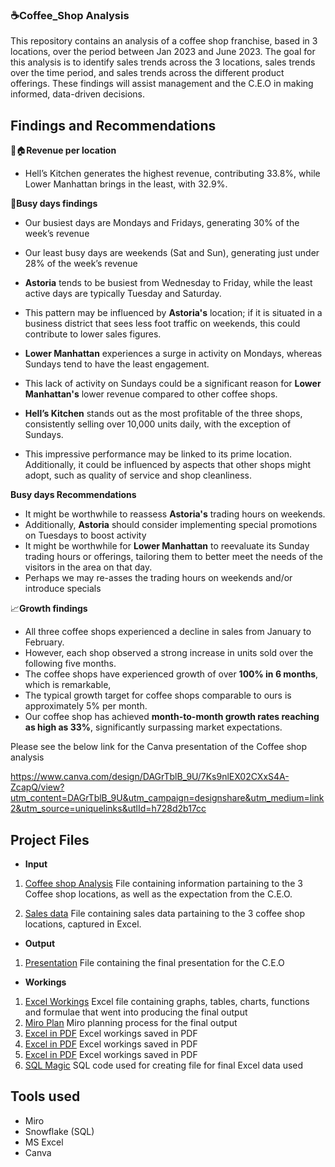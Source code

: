 ### ☕**Coffee_Shop Analysis** 

This repository contains an analysis of a coffee shop franchise, based in 3 locations, over the period between Jan 2023 and June 2023.
The goal for this analysis is to identify sales trends across the 3 locations, sales trends over the time period, and sales trends across the different product offerings.
These findings will assist management and the C.E.O in making informed, data-driven decisions. 




## **Findings and Recommendations**

📍🏠**Revenue per location**
   - Hell’s Kitchen generates the highest revenue, contributing 33.8%, while Lower Manhattan brings in the least, with 32.9%.


📆**Busy days findings**

   - Our busiest days are Mondays and Fridays, generating 30% of the week’s revenue
   - Our least busy days are weekends (Sat and Sun), generating just under 28% of the week’s revenue
 
   - **Astoria** tends to be busiest from Wednesday to Friday, while the least active days are typically Tuesday and Saturday.
   - This pattern may be influenced by **Astoria's** location; if it is situated in a business district that sees less foot traffic on weekends, this could contribute to lower sales figures.
     

   - **Lower Manhattan** experiences a surge in activity on Mondays, whereas Sundays tend to have the least engagement.
   - This lack of activity on Sundays could be a significant reason for **Lower Manhattan's** lower revenue compared to other coffee shops.

     
   - **Hell’s Kitchen** stands out as the most profitable of the three shops, consistently selling over 10,000 units daily, with the exception of Sundays.

   - This impressive performance may be linked to its prime location. Additionally, it could be influenced by aspects that other shops might adopt, such as  quality of service and  shop cleanliness.

 **Busy days Recommendations**   

   - It might be worthwhile to reassess **Astoria's** trading hours on weekends.
   - Additionally, **Astoria** should consider implementing special promotions on Tuesdays to boost activity
   - It might be worthwhile for **Lower Manhattan** to reevaluate its Sunday trading hours or offerings, tailoring them to better meet the needs of the visitors in the area on that day.
   - Perhaps we may re-asses the trading hours on weekends and/or introduce specials


 📈**Growth findings**
   - All three coffee shops experienced a decline in sales from January to February.  
   - However, each shop observed a strong increase in units sold over the following five months.  
   - The coffee shops have experienced growth of over **100% in 6 months**, which is remarkable,
   - The typical growth target for coffee shops comparable to ours is approximately 5% per month.
   - Our coffee shop has achieved **month-to-month growth rates reaching as high as 33%**, significantly surpassing market expectations.  

Please see the below link for the Canva presentation of the Coffee shop analysis

https://www.canva.com/design/DAGrTblB_9U/7Ks9nlEX02CXxS4A-ZcapQ/view?utm_content=DAGrTblB_9U&utm_campaign=designshare&utm_medium=link2&utm_source=uniquelinks&utlId=h728d2b17cc 


## **Project Files**


- **Input** 
1.  [Coffee shop Analysis](https://github.com/JusticeMabugana/Brightlight-coffee-shop-analysis/blob/main/Input/Bright%20Coffee%20Shop%20Sales%20Analysis%20(BRIGHTLIGHT).pdf) File containing information partaining to the 3 Coffee shop locations, as well as the expectation from the C.E.O.
     
2.  [Sales data](https://github.com/JusticeMabugana/Brightlight-coffee-shop-analysis/blob/main/Input/Bright%20Coffee%20Shop%20Analysis.xlsx%20-%20Transactions%20(1).csv) File containing sales data partaining to the 3 coffee shop locations, captured in Excel.


 - **Output**
1.  [Presentation](https://github.com/JusticeMabugana/Brightlight-coffee-shop-analysis/blob/main/Output/Coffee%20Shop%20Analysis%20presentation.pdf) File containing the final presentation for the C.E.O


 - **Workings**
1. [Excel Workings](https://github.com/JusticeMabugana/Brightlight-coffee-shop-analysis/blob/main/Workings/BRIGHTLIGHT%20presentation%202%201%201%20(1).xlsx) Excel file containing graphs, tables, charts, functions and formulae that went into producing the final output
2. [Miro Plan](https://github.com/JusticeMabugana/Brightlight-coffee-shop-analysis/blob/main/Workings/Coffee%20shop%20analysis%20final%20plan.pdf) Miro planning process for the final output
3. [Excel in PDF](https://github.com/JusticeMabugana/Brightlight-coffee-shop-analysis/blob/main/Workings/Excel%20Coffee%20Shop%20MoM%20growth.pdf) Excel workings saved in PDF
4. [Excel in PDF](https://github.com/JusticeMabugana/Brightlight-coffee-shop-analysis/blob/main/Workings/Excel%20Coffee%20shop%20Sales.pdf) Excel workings saved in PDF
5. [Excel in PDF](https://github.com/JusticeMabugana/Brightlight-coffee-shop-analysis/blob/main/Workings/Excel%20Coffee%20shop%20total%20revenue%20per%20location.pdf) Excel workings saved in PDF
6. [SQL Magic](https://github.com/JusticeMabugana/Brightlight-coffee-shop-analysis/blob/main/Workings/SQL%20Code%20Coffee_Shop_Analysis.txt) SQL code used for creating file for final Excel data used


## **Tools used**

 - Miro
 - Snowflake (SQL)
 - MS Excel
 - Canva 

